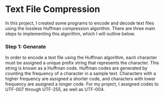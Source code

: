 # Text File Compression
In this project, I created some programs to encode and decode text files using the lossless Huffman compression algorithm. There are three main steps to implementing this algorithm, which I will outline below. 

<h3>Step 1: Generate</h3>
In order to encode a text file using the Huffman algorithm, each character must be assigned a unique prefix string that represents the character. This string is known as a Huffman code. Huffman codes are generated by counting the frequency of a character in a sample text. Characters with a higher frequency are assigned a shorter code, and characters with lower frequency are assigned a longer code. For my project, I assigned codes to UTF-007 through UTF-255, as well as UTF-004. 
